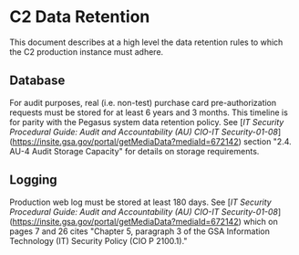 # C2 Data Retention

This document describes at a high level the data retention rules to which the C2 production
instance must adhere.

## Database

For audit purposes, real (i.e. non-test) purchase card pre-authorization requests must be stored for at least
6 years and 3 months. This timeline is for parity with the Pegasus system data retention policy.
See [_IT Security Procedural Guide: Audit and Accountability (AU) CIO-IT Security-01-08_]
(https://insite.gsa.gov/portal/getMediaData?mediaId=672142) section "2.4. AU-4 Audit Storage Capacity"
for details on storage requirements.

## Logging

Production web log must be stored at least 180 days.
See [_IT Security Procedural Guide: Audit and Accountability (AU) CIO-IT Security-01-08_]
(https://insite.gsa.gov/portal/getMediaData?mediaId=672142) which on pages 7 and 26 cites
"Chapter 5, paragraph 3 of the GSA Information Technology (IT) Security Policy (CIO P 2100.1)."
